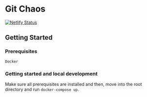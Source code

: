 # Git Chaos

[![Netlify Status](https://api.netlify.com/api/v1/badges/9d9b1de1-09b3-4f5b-8222-fad2e4c2de1b/deploy-status)](https://app.netlify.com/sites/hopeful-neumann-b4d4d0/deploys)

## Getting Started

### Prerequisites

```
Docker
```

### Getting started and local development

Make sure all prerequisites are installed and then, move into the root directory and run `docker-compose up`.

